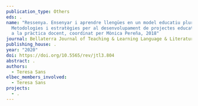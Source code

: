 ```yaml
---
publication_type: Others
eds: .
name: "Ressenya. Ensenyar i aprendre llengües en un model educatiu plurilingüe:
  Metodologies i estratègies per al desenvolupament de projectes educatius i per
  a la pràctica docent, coordinat per Mònica Pereña, 2018"
journal: Bellaterra Journal of Teaching & Learning Language & Literature
publishing_house: .
year: "2020"
doi: https://doi.org/10.5565/rev/jtl3.804
abstract: .
authors:
  - Teresa Sans
elbec_members_involved:
  - Teresa Sans
projects:
  - .
---
```

